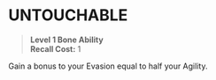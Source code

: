 ﻿# UNTOUCHABLE

> **Level 1 Bone Ability**  
> **Recall Cost:** 1

Gain a bonus to your Evasion equal to half your Agility.

